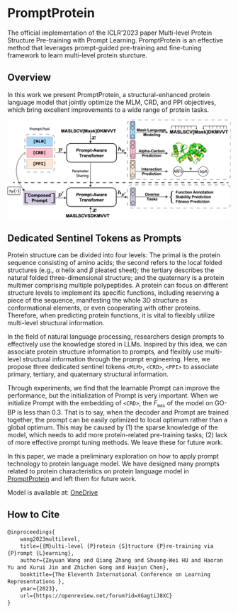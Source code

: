 # PromptProtein
The official implementation of the ICLR'2023 paper Multi-level Protein Structure Pre-training with Prompt Learning. PromptProtein is an effective method that leverages prompt-guided pre-training and fine-tuning framework to learn multi-level protein sturcture.

## Overview
In this work we present PromptProtein, a structural-enhanced protein language model that jointly optimize the MLM, CRD, and PPI objectives, which bring excellent improvements to a wide range of protein tasks.

![model](./resources/model.png)

## Dedicated Sentinel Tokens as Prompts
Protein structure can be divided into four levels: The primal is the protein sequence consisting of amino acids; the second refers to the local folded structures (e.g., $\alpha$ helix and $\beta$ pleated sheet); the tertiary describes the natural folded three-dimensional structure; and the quaternary is a protein multimer comprising multiple polypeptides. A protein can focus on different structure levels to implement its specific functions, including reserving a piece of the sequence, manifesting the whole 3D structure as conformational elements, or even cooperating with other proteins. Therefore, when predicting protein functions, it is vital to flexibly utilize multi-level structural information. 

In the field of natural language processing, researchers design prompts to effectively use the knowledge stored in LLMs. Inspired by this idea, we can associate protein structure information to prompts, and flexibly use multi-level structural information through the prompt engineering. Here, we propose three dedicated sentinel tokens `<MLM>`, `<CRD>`, `<PPI>` to associate primary, tertiary, and quaternary structural information.

Through experiments, we find that the learnable Prompt can improve the performance, but the initialization of Prompt is very important. When we initialize Prompt with the embedding of `<CRD>`, the $F_{\mathtt{max}}$ of the model on GO-BP is less than 0.3. That is to say, when the decoder and Prompt are trained together, the prompt can be easily optimized to local optimum rather than a global optimum. This may be caused by (1) the sparse knowledge of the model, which needs to add more protein-related pre-training tasks; (2) lack of more effective prompt tuning methods. We leave these for future work.

In this paper, we made a preliminary exploration on how to apply prompt technology to protein language model. We have designed many prompts related to protein characteristics on protein language model in [PromptProtein](https://hicai-zju.github.io/ProteinPromptEngineering//) and left them for future work.


Model is available at: [OneDrive](https://zjueducn-my.sharepoint.com/:u:/g/personal/yuanzew_zju_edu_cn/EWgFQ7W3aNpOn5XP_ZzQj3QBcVwxEdqgdgM4qLCvsjNqKA?e=eNVLcj)
## How to Cite
```
@inproceedings{
    wang2023multilevel,
    title={{M}ulti-level {P}rotein {S}tructure {P}re-training via {P}rompt {L}earning},
    author={Zeyuan Wang and Qiang Zhang and Shuang-Wei HU and Haoran Yu and Xurui Jin and Zhichen Gong and Huajun Chen},
    booktitle={The Eleventh International Conference on Learning Representations },
    year={2023},
    url={https://openreview.net/forum?id=XGagtiJ8XC}
}
```
